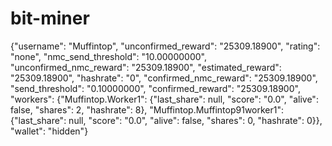# bit-miner


{"username": "Muffintop", "unconfirmed_reward": "25309.18900", "rating": "none", "nmc_send_threshold": "10.00000000", "unconfirmed_nmc_reward": "25309.18900", "estimated_reward": "25309.18900", "hashrate": "0", "confirmed_nmc_reward": "25309.18900", "send_threshold": "0.10000000", "confirmed_reward": "25309.18900", "workers": {"Muffintop.Worker1": {"last_share": null, "score": "0.0", "alive": false, "shares": 2, "hashrate": 8}, "Muffintop.Muffintop91worker1": {"last_share": null, "score": "0.0", "alive": false, "shares": 0, "hashrate": 0}}, "wallet": "hidden"}
